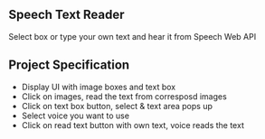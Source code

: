 ## Speech Text Reader

Select box or type your own text and hear it from Speech Web API

## Project Specification

- Display UI with image boxes and text box
- Click on images, read the text from corresposd images
- Click on text box button, select & text area pops up
- Select voice you want to use
- Click on read text button with own text, voice reads the text
